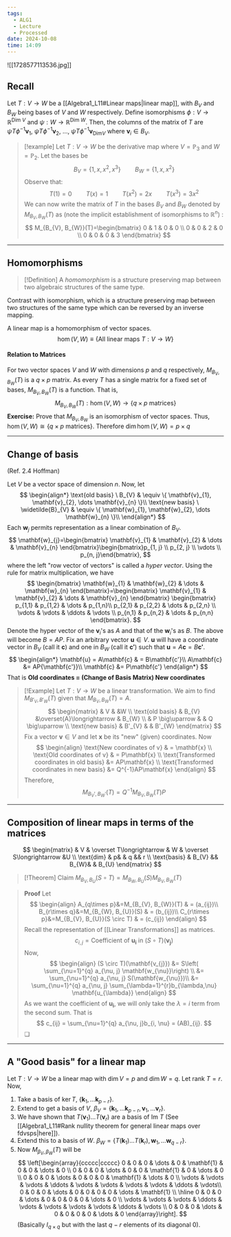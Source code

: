 ```yaml
---
tags:
  - ALG1
  - Lecture
  - Processed
date: 2024-10-08
time: 14:09
---
```

![[1728577113536.jpg]]
## Recall

Let $T:V\to W$ be a [[Algebra1_L11#Linear maps|linear map]], with $B_{V}$ and $B_{W}$ being bases of $V$ and $W$ respectively. Define isomorphisms $\phi:V\to \mathbb{R}^{\text{Dim }V}$ and $\psi:W\to \mathbb{R}^{\text{Dim }W}$. Then, the columns of the matrix of $T$ are $\psi T\phi ^{-1} \mathbf{v}_{1}$, $\psi T\phi ^{-1} \mathbf{v}_{2}$, ..., $\psi T\phi ^{-1} \mathbf{v}_{\text{Dim} V}$ where $\mathbf{v}_{i}\in B_{V}$. 

> [!example]
> Let  $T : V \to W$ be  the derivative map where $V = \mathbb{P}_{3}$ and $W =\mathbb{P}_{2}$. Let the bases be
> $$
> B_{V} = \{ 1,x,x^2,x^3 \} \quad \quad B_{W} = \{ 1,x,x^2 \}
> $$
> Observe that:
> $$
>  T(1)  = 0 \quad\quad T(x) = 1 \quad\quad T(x^2) = 2x \quad\quad T(x^3) = 3x^2
> $$
> We can now write the matrix of $T$ in the bases $B_{V}$ and $B_{W}$ denoted by $M_{B_{V}, B_{W}}(T)$ as (note the implicit establishment of isomorphisms to $\mathbb{R}^{n}$) :
> $$
> M_{B_{V}, B_{W}}(T)=\begin{bmatrix}
> 0 & 1 & 0 & 0 \\
> 0 & 0 & 2 & 0  \\
> 0 & 0 & 0 & 3
> \end{bmatrix}
> $$

---
## Homomorphisms

> [!Definition]
>A *homomorphism* is a structure preserving map between two algebraic structures of the same type.

Contrast with isomorphism, which is a structure preserving map between two structures of the same type which can be reversed by an inverse mapping.

A linear map is a homomorphism of vector spaces. 
$$
\hom(V,W) \equiv \{ \text{All linear maps} \ T: V \to W \}
$$
#### Relation to Matrices

For two vector spaces $V$ and $W$ with dimensions $p$ and $q$ respectively, $M_{B_{V}, B_{W}}(T)$ is a $q \times p$ matrix.
As every $T$ has a single matrix for a fixed set of bases,  $M_{B_{V}, B_{W}}(T)$ is a function. That is, 
$$M_{B_{V}, B_{W}}(T):\hom(V, W)\to \{ q\times p \text{ matrices} \}$$
**Exercise:** Prove that $M_{B_{V}, B_{W}}$ is an isomorphism of vector spaces.
Thus, $\hom(V,W) \cong \{ q \times p \ \text{matrices} \}$. Therefore $\dim \hom(V,W) = p\times q$

---
## Change of basis
(Ref. 2.4 Hoffman)

Let $V$ be a vector space of dimension $n$. Now, let
$$
\begin{align*}
\text{old basis} \ B_{V} & \equiv \{ \mathbf{v}_{1}, \mathbf{v}_{2}, \dots \mathbf{v}_{n} \}\\
\text{new basis} \ \widetilde{B}_{V} & \equiv \{ \mathbf{w}_{1}, \mathbf{w}_{2}, \dots \mathbf{w}_{n} \}\\
\end{align*}
$$
Each $\mathbf{w}_{j}$ permits representation as a linear combination of $B_{V}$.
$$
\mathbf{w}_{j}=\begin{bmatrix}
\mathbf{v}_{1} & \mathbf{v}_{2} & \dots & \mathbf{v}_{n}
\end{bmatrix}\begin{bmatrix}p_{1, j} \\
p_{2, j} \\
\vdots \\
p_{n, j}\end{bmatrix},
$$
where the left "row vector of vectors" is called a *hyper vector*. 
Using the rule for matrix multiplication, we have
$$
\begin{bmatrix}
\mathbf{w}_{1} & \mathbf{w}_{2} & \dots & \mathbf{w}_{n}
\end{bmatrix}=\begin{bmatrix}
\mathbf{v}_{1} & \mathbf{v}_{2} & \dots & \mathbf{v}_{n}
\end{bmatrix}
\begin{bmatrix}
p_{1,1} & p_{1,2} & \dots  & p_{1,n}\\
p_{2,1} & p_{2,2} & \dots  & p_{2,n} \\
\vdots  & \vdots  & \ddots & \vdots \\
p_{n,1} & p_{n,2} & \dots  & p_{n,n}
\end{bmatrix}.
$$
Denote the hyper vector of the $\mathbf{v}_{i}$'s  as $A$ and that of the $\mathbf{w}_{i}$'s as $B$. The above will become $B = AP$. Fix an arbitrary vector $\mathbf{u} \in V$. $\mathbf{u}$ will have a coordinate vector in $B_{V}$ (call it $\mathbf{c}$) and one in $B_{W}$ (call it $\mathbf{c'}$) such that $\mathbf{u} = A\mathbf{c} = B\mathbf{c'}$.
$$
\begin{align*}
\mathbf{u} = A\mathbf{c} & = B\mathbf{c'}\\
A\mathbf{c} &= AP{\mathbf{c'}}\\
\mathbf{c} &= P\mathbf{c'}
\end{align*}
$$
That is **Old coordinates = (Change of Basis Matrix) New coordinates**

>[!Example]
>Let $T:V\to W$ be a linear transformation. We aim to find $M_{B'_{V}, B'_{W}}(T)$ given that $M_{B_{V}, B_{W}}(T) = A$.
>$$
>\begin{matrix}
> & V & &W \\
>\text{old basis} & B_{V}  &\overset{A}\longrightarrow & B_{W} \\
>& P \big\uparrow & & Q \big\uparrow \\
>\text{new basis} & B'_{V}  & & B'_{W}
>\end{matrix}
>$$
>Fix a vector $\mathbf{v} \in V$ and let $\mathbf{x}$ be its "new" (given) coordinates. Now
>$$
>\begin{align}
>\text{New coordinates of v} & = \mathbf{x} \\
>\text{Old coordinates of v} & = P\mathbf{x} \\
>\text{Transformed coordinates in old basis} &= AP\mathbf{x} \\
>\text{Transformed coordinates in new basis} &= Q^{-1}AP\mathbf{x} 
>\end{align}
>$$
>Therefore,
>$$
>M_{B_{V}',B_{W}'}(T)=Q^{-1}M_{B_{V},B_{W}}(T)P
>$$

---
## Composition of linear maps in terms of the matrices

$$
\begin{matrix}
 & V & \overset T\longrightarrow & W & \overset S\longrightarrow &U \\
\text{dim} & p& & q && r \\
\text{basis} & B_{V} && B_{W}& & B_{U}
\end{matrix}
$$

>[!Theorem] Claim 
>$M_{B_{V}, B_{U}}(S\circ T)=M_{B_{W}, B_{U}}(S)M_{B_{V}, B_{W}}(T)$

>**Proof**
>Let
>$$
>\begin{align}
>A_{q\times p}&=M_{B_{V}, B_{W}}(T) & = (a_{ij})\\
>B_{r\times q}&=M_{B_{W}, B_{U}}(S) & = (b_{ij})\\
>C_{r\times p}&=M_{B_{V}, B_{U}}(S \circ T) & = (c_{ij})
>\end{align}
>$$
>Recall the representation of [[Linear Transformations]] as matrices.
>$$c_{i,j} = \text{Coefficient of} \ \mathbf{u_{i}} \ \text{in} \ (S \circ T)(\mathbf{v_{j}})$$
>Now,
>$$
>\begin{align}
>(S \circ T)(\mathbf{v_{j}}) &= S\left( \sum_{\nu=1}^{q} a_{\nu, j} \mathbf{w_{\nu}}\right) \\
>&= \sum_{\nu=1}^{q} a_{\nu, j} S(\mathbf{w_{\nu}})\\
>&= \sum_{\nu=1}^{q} a_{\nu, j} \sum_{\lambda=1}^{r}b_{\lambda,\nu} \mathbf{u_{\lambda}}
>\end{align}
>$$
>As we want the coefficient of $\mathbf{u_{i}}$, we will only take the $\lambda = i$ term from the second sum. That is
>$$
>c_{ij} = \sum_{\nu=1}^{q} a_{\nu, j}b_{i, \nu} = (AB)_{ij}.
>$$
>❏

---
## A "Good basis" for a linear map

Let $T:V\to W$ be a linear map with $\dim V = p$ and $\dim W = q$.
Let $\text{rank} \ T = r$. Now,
1) Take a basis of $\ker T$, $\{\mathbf{k}_{1}, \dots \mathbf{k}_{p-r}\}$.
2) Extend to get a basis of $V$,  $\beta_{V} = \{ \mathbf{k}_{1}, \dots \mathbf{k}_{p-r}, \mathbf{v}_{1}, \dots \mathbf{v}_{r} \}$.
3) We have shown that $T(\mathbf{v}_{1}) \dots T(\mathbf{v}_{r})$ are a basis of $\text{Im} \ T$ (See [[Algebra1_L11#Rank nullity theorem for general linear maps over fdvsps|here]]).
4) Extend this to a basis of $W$. $\beta_{W} = \{ T(\mathbf{k}_{1}) \dots T(\mathbf{k}_r), \mathbf{w}_{1}, \dots \mathbf{w}_{q-r} \}$.
5) Now $M_{\beta_{V}, \beta_{W}}(T)$ will be 
$$
\left[\begin{array}{ccccc|ccccc}
0 & 0 & 0 & \dots & 0 & \mathbf{1} & 0 & 0 & \dots & 0 \\
0 & 0 & 0 & \dots & 0 & 0 & \mathbf{1} & 0 & \dots & 0 \\
0 & 0 & 0 & \dots & 0 & 0 & 0 & \mathbf{1} & \dots & 0 \\
\vdots & \vdots & \vdots & \ddots & \vdots & \vdots & \vdots & \vdots & \ddots & \vdots\\
0 & 0 & 0 & \dots & 0 & 0 & 0 & 0 & \dots & \mathbf{1} \\
\hline
0 & 0 & 0 & \dots & 0 & 0 & 0 & 0 & \dots & 0 \\
\vdots & \vdots & \vdots & \ddots & \vdots & \vdots & \vdots & \vdots & \ddots & \vdots \\
0 & 0 & 0 & \dots & 0 & 0 & 0 & 0 & \dots & 0
\end{array}\right].
$$
(Basically $I_{q\times q}$ but with the last $q-r$ elements of its diagonal 0).